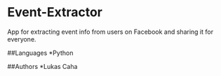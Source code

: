 # Event-Extractor
App for extracting event info from users on Facebook and sharing it for everyone.

##Languages
*Python

##Authors
*Lukas Caha
